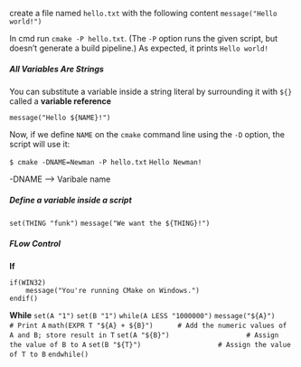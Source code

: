 create a file named `hello.txt` with the following content
`message("Hello world!")`

In cmd run `cmake -P hello.txt`. (The `-P` option runs the given script, but doesn’t generate a build pipeline.) As expected, it prints `Hello world!`

##### **All Variables Are Strings**

You can substitute a variable inside a string literal by surrounding it with `${}` called a **variable reference**

`message("Hello ${NAME}!")`

Now, if we define `NAME` on the `cmake` command line using the `-D` option, the script will use it:

`$ cmake -DNAME=Newman -P hello.txt`
`Hello Newman!`

-DNAME --> Varibale name

##### **Define a variable inside a script**

`set(THING "funk")`
`message("We want the ${THING}!")`

##### **FLow Control**

**If**

```
if(WIN32)
    message("You're running CMake on Windows.")
endif()
```

**While**
`set(A "1")`
`set(B "1")`
`while(A LESS "1000000")`
    `message("${A}")                 # Print A`
    `math(EXPR T "${A} + ${B}")      # Add the numeric values of A and B; store result in T`
    `set(A "${B}")                   # Assign the value of B to A`
    `set(B "${T}")                   # Assign the value of T to B`
`endwhile()`

